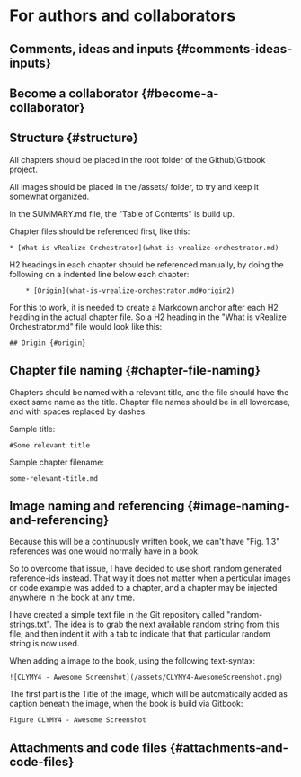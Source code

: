 # For authors and collaborators

## Comments, ideas and inputs {#comments-ideas-inputs}

## Become a collaborator {#become-a-collaborator}

## Structure {#structure}

All chapters should be placed in the root folder of the Github\/Gitbook project.

All images should be placed in the \/assets\/ folder, to try and keep it somewhat organized.

In the SUMMARY.md file, the "Table of Contents" is build up.

Chapter files should be referenced first, like this:

```
* [What is vRealize Orchestrator](what-is-vrealize-orchestrator.md)
```

H2 headings in each chapter should be referenced manually, by doing the following on a indented line below each chapter:

```
    * [Origin](what-is-vrealize-orchestrator.md#origin2)
```

For this to work, it is needed to create a Markdown anchor after each H2 heading in the actual chapter file. So a H2 heading in the "What is vRealize Orchestrator.md" file would look like this:

```
## Origin {#origin}
```

## Chapter file naming {#chapter-file-naming}

Chapters should be named with a relevant title, and the file should have the exact same name as the title. Chapter file names should be in all lowercase, and with spaces replaced by dashes.

Sample title:

```
#Some relevant title
```

Sample chapter filename:

```
some-relevant-title.md
```

## Image naming and referencing {#image-naming-and-referencing}

Because this will be a continuously written book, we can't have "Fig. 1.3" references was one would normally have in a book.

So to overcome that issue, I have decided to use short random generated reference-ids instead. That way it does not matter when a perticular images or code example was added to a chapter, and a chapter may be injected anywhere in the book at any time.

I have created a simple text file in the Git repository called "random-strings.txt".
The idea is to grab the next available random string from this file, and then indent it with a tab to indicate that that particular random string is now used.

When adding a image to the book, using the following text-syntax:

```
![CLYMY4 - Awesome Screenshot](/assets/CLYMY4-AwesomeScreenshot.png)
```

The first part is the Title of the image, which will be automatically added as caption beneath the image, when the book is build via Gitbook:

```
Figure CLYMY4 - Awesome Screenshot
```

## Attachments and code files {#attachments-and-code-files}



